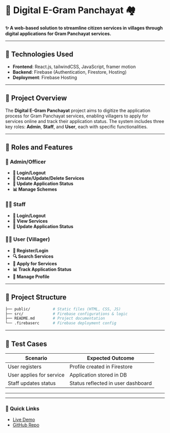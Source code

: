 # 📌 Digital E-Gram Panchayat 🏘️  

**✨ A web-based solution to streamline citizen services in villages through digital applications for Gram Panchayat services.**  

---

## 🚀 Technologies Used  
- **Frontend**: React.js, tailwindCSS, JavaScript, framer motion  
- **Backend**: Firebase (Authentication, Firestore, Hosting)  
- **Deployment**: Firebase Hosting  

---

## 🎯 Project Overview  
The **Digital E-Gram Panchayat** project aims to digitize the application process for Gram Panchayat services, enabling villagers to apply for services online and track their application status. The system includes three key roles: **Admin**, **Staff**, and **User**, each with specific functionalities.  

---

## 👥 Roles and Features  

### 👑 **Admin/Officer**  
- **🔐 Login/Logout**  
- **📝 Create/Update/Delete Services**  
- **🔄 Update Application Status**  
- **📊 Manage Schemes**  

### 👩‍💼 **Staff**  
- **🔐 Login/Logout**  
- **👀 View Services**  
- **🔄 Update Application Status**  

### 👨‍🌾 **User (Villager)**  
- **📝 Register/Login**  
- **🔍 Search Services**  
- **📄 Apply for Services**  
- **📊 Track Application Status**  
- **👤 Manage Profile**  

---

## 📂 Project Structure  
```bash
├── public/          # Static files (HTML, CSS, JS)  
├── src/             # Firebase configurations & logic  
├── README.md        # Project documentation  
└── .firebaserc      # Firebase deployment config  
```

---



## 🧪 Test Cases  
| Scenario | Expected Outcome |  
|----------|------------------|  
| User registers | Profile created in Firestore |  
| User applies for service | Application stored in DB |  
| Staff updates status | Status reflected in user dashboard |  

---

---

### 🔗 Quick Links  
- [Live Demo](https://e-grampanchayat-1de48.firebaseapp.com/) 
- [GitHub Repo](https://github.com/Gautam-Shende/e-grampanchayat.git) 
